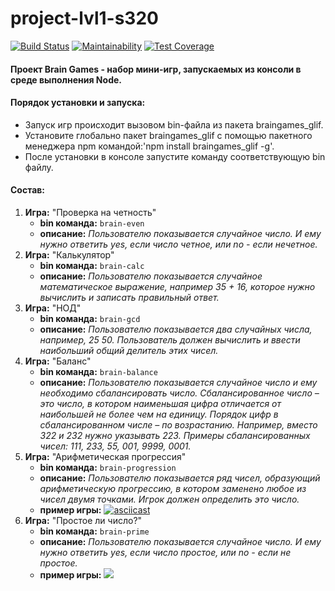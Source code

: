 # project-lvl1-s320

[![Build Status](https://travis-ci.org/RomanVr/project-lvl1-s320.svg?branch=master)](https://travis-ci.org/RomanVr/project-lvl1-s320) [![Maintainability](https://api.codeclimate.com/v1/badges/edb86d332f2272a065d7/maintainability)](https://codeclimate.com/github/RomanVr/project-lvl1-s320/maintainability) [![Test Coverage](https://api.codeclimate.com/v1/badges/edb86d332f2272a065d7/test_coverage)](https://codeclimate.com/github/RomanVr/project-lvl1-s320/test_coverage)

#### Проект Brain Games - набор мини-игр, запускаемых из консоли в среде выполнения Node.
#### Порядок установки и запуска:
  - Запуск игр происходит вызовом bin-файла из пакета braingames_glif.
  - Установите глобально пакет braingames_glif с помощью пакетного менеджера npm командой:'npm install braingames_glif -g'.
  - После установки в консоле запустите команду соответствующую bin файлу.



#### Состав:
1. **Игра:** "Проверка на четность"
    - **bin команда:** `brain-even`
    - **описание:** *Пользователю показывается случайное число. И ему нужно ответить yes, если число четное, или no - если нечетное.*
2. **Игра:** "Калькулятор"
    - **bin команда:** `brain-calc`
    - **описание:** *Пользователю показывается случайное математическое выражение, например 35 + 16, которое нужно вычислить и записать правильный ответ.*
3. **Игра:** "НОД"
    - **bin команда:** `brain-gcd`
    - **описание:** *Пользователю показывается два случайных числа, например, 25 50. Пользователь должен вычислить и ввести наибольший общий делитель этих чисел.*
4. **Игра:** "Баланс"
    - **bin команда:** `brain-balance`
    - **описание:** *Пользователю показывается случайное число и ему необходимо сбалансировать число. Сбалансированное число – это число, в котором наименьшая цифра отличается от наибольшей не более чем на единицу. Порядок цифр в сбалансированном числе – по возрастанию. Например, вместо 322 и 232 нужно указывать 223. Примеры сбалансированных чисел: 111, 233, 55, 001, 9999, 0001.*
5. **Игра:** "Арифметическая прогрессия"
      - **bin команда:** `brain-progression`
      - **описание:** *Пользователю показывается ряд чисел, образующий арифметическую прогрессию, в котором заменено любое из чисел двумя точками. Игрок должен определить это число.*
      - **пример игры:** [![asciicast](https://asciinema.org/a/360B1UjDb2LV7HR9VwCQnwV7g.png)](https://asciinema.org/a/360B1UjDb2LV7HR9VwCQnwV7g)
6. **Игра:** "Простое ли число?"
      - **bin команда:** `brain-prime`
      - **описание:** *Пользователю показывается случайное число. И ему нужно ответить yes, если число простое, или no - если не простое.*
      - **пример игры:** <a href="https://asciinema.org/a/360B1UjDb2LV7HR9VwCQnwV7g" target="_blank"><img src="https://asciinema.org/a/360B1UjDb2LV7HR9VwCQnwV7g.png" /></a>
